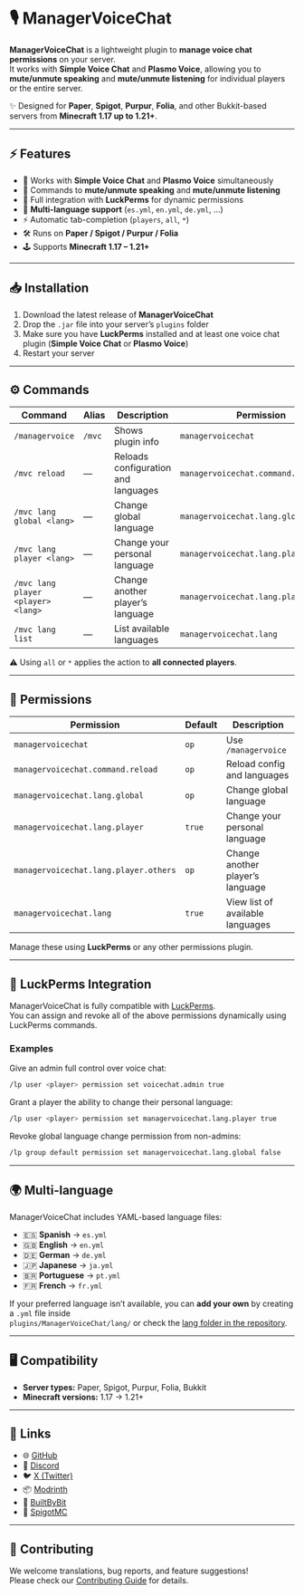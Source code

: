 # 🎙️ ManagerVoiceChat

**ManagerVoiceChat** is a lightweight plugin to **manage voice chat permissions** on your server.  
It works with **Simple Voice Chat** and **Plasmo Voice**, allowing you to **mute/unmute speaking** and **mute/unmute listening** for individual players or the entire server.

✨ Designed for **Paper**, **Spigot**, **Purpur**, **Folia**, and other Bukkit-based servers from **Minecraft 1.17 up to 1.21+**.

---

## ⚡ Features

- 🔄 Works with **Simple Voice Chat** and **Plasmo Voice** simultaneously  
- 🎤 Commands to **mute/unmute speaking** and **mute/unmute listening**  
- 🔑 Full integration with **LuckPerms** for dynamic permissions  
- 📑 **Multi-language support** (`es.yml`, `en.yml`, `de.yml`, …)  
- ⚡ Automatic tab-completion (`players`, `all`, `*`)  
- 🛠️ Runs on **Paper / Spigot / Purpur / Folia**  
- 🕹️ Supports **Minecraft 1.17 – 1.21+** 

---

## 📥 Installation

1. Download the latest release of **ManagerVoiceChat**  
2. Drop the `.jar` file into your server’s `plugins` folder  
3. Make sure you have **LuckPerms** installed and at least one voice chat plugin (**Simple Voice Chat** or **Plasmo Voice**)  
4. Restart your server  

---

## ⚙️ Commands

| Command | Alias | Description | Permission |
|---------|-------|-------------|-------------|
| `/managervoice` | `/mvc` | Shows plugin info | `managervoicechat` |
| `/mvc reload` | — | Reloads configuration and languages | `managervoicechat.command.reload` |
| `/mvc lang global <lang>` | — | Change global language | `managervoicechat.lang.global` |
| `/mvc lang player <lang>` | — | Change your personal language | `managervoicechat.lang.player` |
| `/mvc lang player <player> <lang>` | — | Change another player’s language | `managervoicechat.lang.player.others` |
| `/mvc lang list` | — | List available languages | `managervoicechat.lang` |

⚠️ Using `all` or `*` applies the action to **all connected players**.

---

## 🔑 Permissions

| Permission | Default | Description |
|-------------|---------|-------------|
| `managervoicechat` | `op` | Use `/managervoice` |
| `managervoicechat.command.reload` | `op` | Reload config and languages |
| `managervoicechat.lang.global` | `op` | Change global language |
| `managervoicechat.lang.player` | `true` | Change your personal language |
| `managervoicechat.lang.player.others` | `op` | Change another player’s language |
| `managervoicechat.lang` | `true` | View list of available languages |

Manage these using **LuckPerms** or any other permissions plugin.

---

## 🔧 LuckPerms Integration

ManagerVoiceChat is fully compatible with [LuckPerms](https://luckperms.net/).  
You can assign and revoke all of the above permissions dynamically using LuckPerms commands.

### Examples
Give an admin full control over voice chat:
```bash
/lp user <player> permission set voicechat.admin true
```

Grant a player the ability to change their personal language:
```bash
/lp user <player> permission set managervoicechat.lang.player true
```

Revoke global language change permission from non-admins:
```bash
/lp group default permission set managervoicechat.lang.global false
```

---

## 🌍 Multi-language

ManagerVoiceChat includes YAML-based language files:

- 🇪🇸 **Spanish** → `es.yml`  
- 🇬🇧 **English** → `en.yml`  
- 🇩🇪 **German** → `de.yml`  
- 🇯🇵 **Japanese** → `ja.yml`  
- 🇧🇷 **Portuguese** → `pt.yml`  
- 🇫🇷 **French** → `fr.yml`  

If your preferred language isn’t available, you can **add your own** by creating a `.yml` file inside  
`plugins/ManagerVoiceChat/lang/` or check the [lang folder in the repository](https://github.com/PandaDevOfficial/ManagerVoiceChat/tree/main/lang).  

---

## 🖥️ Compatibility

- **Server types:** Paper, Spigot, Purpur, Folia, Bukkit  
- **Minecraft versions:** 1.17 → 1.21+  

---

## 📎 Links

- 🌐 [GitHub](https://github.com/PandaDevOfficial)  
- 💬 [Discord](https://discord.gg/QgZ6kvANQc)  
- 🐦 [X (Twitter)](https://x.com/PandaDev0001)  
- 📦 [Modrinth](https://modrinth.com/user/PandaDev0001)  
- 🛒 [BuiltByBit](https://builtbybit.com/members/pandadev001.656718/)  
- 🔗 [SpigotMC](https://www.spigotmc.org/members/pandadevoffi.1551117/)

---


## 🤝 Contributing

We welcome translations, bug reports, and feature suggestions!  
Please check our [Contributing Guide](CONTRIBUTING.md) for details.




